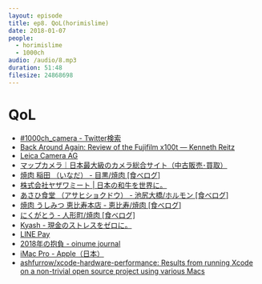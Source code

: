 ```yaml
---
layout: episode
title: ep8. QoL(horimislime)
date: 2018-01-07
people:
  - horimislime
  - 1000ch
audio: /audio/8.mp3
duration: 51:48
filesize: 24868698
---
```


# QoL

- [#1000ch_camera - Twitter検索](https://twitter.com/search?q=%231000ch_camera)
- [Back Around Again: Review of the Fujifilm x100t — Kenneth Reitz](https://www.kennethreitz.org/essays/back-around-again-review-of-the-fujifilm-x100t)
- [Leica Camera AG](https://jp.leica-camera.com/)
- [マップカメラ｜日本最大級のカメラ総合サイト（中古販売･買取）](https://www.mapcamera.com/)
- [焼肉 稲田 （いなだ） - 目黒/焼肉 [食べログ]](https://tabelog.com/tokyo/A1316/A131601/13049914/)
- [株式会社ヤザワミート | 日本の和牛を世界に。](http://www.kuroge-wagyu.com/)
- [あさひ食堂 （アサヒショクドウ） - 池尻大橋/ホルモン [食べログ]](https://tabelog.com/tokyo/A1317/A131705/13019241/)
- [焼肉 うしみつ 恵比寿本店 - 恵比寿/焼肉 [食べログ]](https://tabelog.com/tokyo/A1303/A130302/13204541/)
- [にくがとう - 人形町/焼肉 [食べログ]](https://tabelog.com/tokyo/A1302/A130204/13168436/)
- [Kyash - 現金のストレスをゼロに。](https://kyash.co/)
- [LINE Pay](https://line.me/ja/pay/card)
- [2018年の抱負 - oinume journal](http://oinume.hatenablog.com/entry/resolution-in-2018)
- [iMac Pro - Apple（日本）](https://www.apple.com/jp/imac-pro/)
- [ashfurrow/xcode-hardware-performance: Results from running Xcode on a non-trivial open source project using various Macs](https://github.com/ashfurrow/xcode-hardware-performance)
